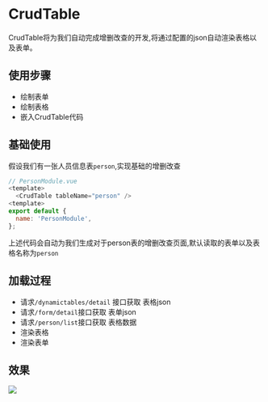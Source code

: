 # CrudTable

CrudTable将为我们自动完成增删改查的开发,将通过配置的json自动渲染表格以及表单。

## 使用步骤

- 绘制表单
- 绘制表格
- 嵌入CrudTable代码

## 基础使用

假设我们有一张人员信息表`person`,实现基础的增删改查

```javascript
// PersonModule.vue
<template>
  <CrudTable tableName="person" />
<template>
export default {
  name: 'PersonModule',
};
```

上述代码会自动为我们生成对于person表的增删改查页面,默认读取的表单以及表格名称为`person`

## 加载过程

- 请求`/dynamictables/detail` 接口获取 表格json
- 请求`/form/detail`接口获取 表单json
- 请求`/person/list`接口获取 表格数据
- 渲染表格
- 渲染表单

## 效果
![](https://pic.downk.cc/item/5ff3ce3c3ffa7d37b38999ad.png)




